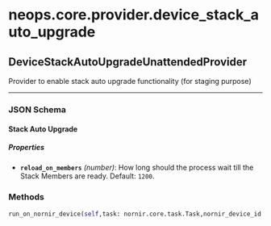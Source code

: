 # neops.core.provider.device_stack_auto_upgrade
## DeviceStackAutoUpgradeUnattendedProvider
Provider to enable stack auto upgrade functionality (for staging purpose)

----------
### JSON Schema
#### Stack Auto Upgrade


##### Properties


- **`reload_on_members`** *(number)*: How long should the process wait till the Stack Members are ready. Default: `1200`.

### Methods
```python
run_on_nornir_device(self,task: nornir.core.task.Task,nornir_device_id: int,dry_run: bool = False,**kwargs) -> Any
```